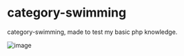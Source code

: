 # category-swimming
  
  category-swimming, made to test my basic php knowledge.
  
  ![image](https://user-images.githubusercontent.com/78451669/144490236-4f0f9362-ce45-490c-a349-7e83e577d122.png)
